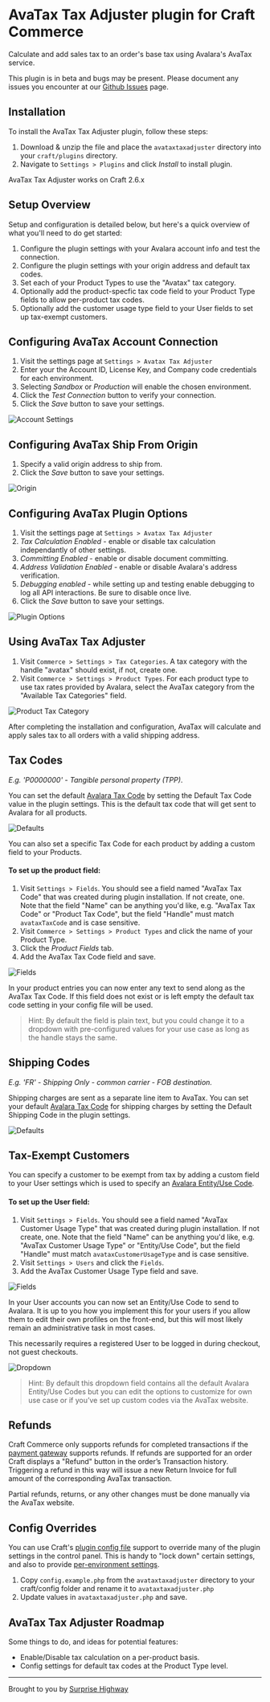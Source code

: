 # AvaTax Tax Adjuster plugin for Craft Commerce

Calculate and add sales tax to an order's base tax using Avalara's AvaTax service.

This plugin is in beta and bugs may be present. Please document any issues you encounter at our [Github Issues](https://github.com/surprisehighway/craft-avataxtaxadjuster/issues) page.


## Installation

To install the AvaTax Tax Adjuster plugin, follow these steps:

1. Download & unzip the file and place the `avataxtaxadjuster` directory into your `craft/plugins` directory.
2. Navigate to `Settings > Plugins` and click *Install* to install plugin.

AvaTax Tax Adjuster works on Craft 2.6.x

## Setup Overview

Setup and configuration is detailed below, but here's a quick overview of what you'll need to do get started:

1. Configure the plugin settings with your Avalara account info and test the connection.
2. Configure the plugin settings with your origin address and default tax codes.
3. Set each of your Product Types to use the "Avatax" tax category.
4. Optionally add the product-specfic tax code field to your Product Type fields to allow per-product tax codes.
5. Optionally add the customer usage type field to your User fields to set up tax-exempt customers.

## Configuring AvaTax Account Connection

1. Visit the settings page at `Settings > Avatax Tax Adjuster`
2. Enter your the Account ID, License Key, and Company code credentials for each environment.
3. Selecting *Sandbox* or *Production* will enable the chosen environment.
4. Click the *Test Connection* button to verify your connection.
5. Click the *Save* button to save your settings.

![Account Settings](resources/plugin-settings.png)

## Configuring AvaTax Ship From Origin

1. Specify a valid origin address to ship from.
2. Click the *Save* button to save your settings.

![Origin](resources/plugin-origin.png)

## Configuring AvaTax Plugin Options

1. Visit the settings page at `Settings > Avatax Tax Adjuster`
2. *Tax Calculation Enabled* - enable or disable tax calculation independantly of other settings.
3. *Committing Enabled* - enable or disable document committing.
4. *Address Validation Enabled* - enable or disable Avalara's address verification.
5. *Debugging enabled* - while setting up and testing enable debugging to log all API interactions. Be sure to disable once live.
6. Click the *Save* button to save your settings.

![Plugin Options](resources/plugin-options.png)

## Using AvaTax Tax Adjuster

1. Visit `Commerce > Settings > Tax Categories`. A tax category with the handle "avatax" should exist, if not, create one.
2. Visit `Commerce > Settings > Product Types`. For each product type to use tax rates provided by Avalara, select the AvaTax category from the "Available Tax Categories" field.

![Product Tax Category](resources/tax-category.png)

After completing the installation and configuration, AvaTax will calculate and apply sales tax to all orders with a valid shipping address.

## Tax Codes

*E.g. 'P0000000' - Tangible personal property (TPP)*.

You can set the default [Avalara Tax Code](https://taxcode.avatax.avalara.com/) by setting the Default Tax Code value in the plugin settings. This is the default tax code that will get sent to Avalara for all products.

![Defaults](resources/plugin-defaults.png)

You can also set a specific Tax Code for each product by adding a custom field to your Products.

#### To set up the product field:

1. Visit `Settings > Fields`. You should see a field named "AvaTax Tax Code" that was created during plugin installation. If not create, one. Note that the field "Name" can be anything you'd like, e.g. "AvaTax Tax Code" or "Product Tax Code", but the field "Handle" must match `avataxTaxCode` and is case sensitive.
2. Visit `Commerce > Settings > Product Types` and click the name of your Product Type.
2. Click the *Product Fields* tab.
3. Add the AvaTax Tax Code field and save.

![Fields](resources/plugin-fields.png)

In your product entries you can now enter any text to send along as the AvaTax Tax Code. If this field does not exist or is left empty the default tax code setting in your config file will be used. 

> Hint: By default the field is plain text, but you could change it to a dropdown with pre-configured values for your use case as long as the handle stays the same.

## Shipping Codes

*E.g. 'FR' - Shipping Only - common carrier - FOB destination.*

Shipping charges are sent as a separate line item to AvaTax. You can set your default [Avalara Tax Code](https://taxcode.avatax.avalara.com/) for shipping charges by setting the Default Shipping Code in the plugin settings.

![Defaults](resources/plugin-defaults.png)

## Tax-Exempt Customers

You can specify a customer to be exempt from tax by adding a custom field to your User settings which is used to specify an [Avalara Entity/Use Code](https://help.avalara.com/000_Avalara_AvaTax/Exemption_Reason_Matrices_for_US_and_Canada).

#### To set up the User field:

1. Visit `Settings > Fields`. You should see a field named "AvaTax Customer Usage Type" that was created during plugin installation. If not create, one. Note that the field "Name" can be anything you'd like, e.g. "AvaTax Customer Usage Type" or "Entity/Use Code", but the field "Handle" must match `avataxCustomerUsageType` and is case sensitive.
2. Visit `Settings > Users` and click the `Fields`.
3. Add the AvaTax Customer Usage Type field and save.

![Fields](resources/plugin-fields.png)

In your User accounts you can now set an Entity/Use Code to send to Avalara. It is up to you how you implement this for your users if you allow them to edit their own profiles on the front-end, but this will most likely remain an administrative task in most cases.

This necessarily requires a registered User to be logged in during checkout, not guest checkouts.

![Dropdown](resources/field-usage-type.png)

> Hint: By default this dropdown field contains all the default Avalara Entity/Use Codes but you can edit the options to customize for own use case or if you’ve set up custom codes via the AvaTax website.

## Refunds

Craft Commerce only supports refunds for completed transactions if the [payment gateway](https://craftcommerce.com/support/which-payment-gateways-do-you-support) supports refunds. If refunds are supported for an order Craft displays a "Refund" button in the order’s Transaction history. Triggering a refund in this way will issue a new Return Invoice for full amount of the corresponding AvaTax transaction.

Partial refunds, returns, or any other changes must be done manually via the AvaTax website.

## Config Overrides

You can use Craft's [plugin config file](https://docs.craftcms.com/v2/plugins/plugin-settings.html#config-file) support to override many of the plugin settings in the control panel. This is handy to "lock down" certain settings, and also to provide [per-environment settings](https://docs.craftcms.com/v2/multi-environment-configs.html).

1. Copy `config.example.php` from the `avataxtaxadjuster` directory to your craft/config folder and rename it to `avataxtaxadjuster.php`
2. Update values in `avataxtaxadjuster.php` and save.

## AvaTax Tax Adjuster Roadmap

Some things to do, and ideas for potential features:

* Enable/Disable tax calculation on a per-product basis.
* Config settings for default tax codes at the Product Type level.

---

Brought to you by [Surprise Highway](https://github.com/surprisehighway)
